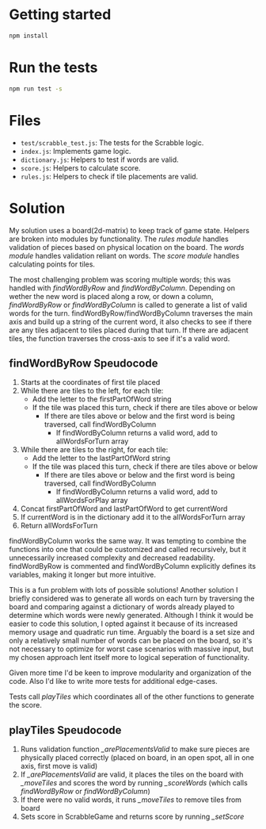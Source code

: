 
# Getting started

```bash
npm install
```

# Run the tests

```bash
npm run test -s
```

# Files

- `test/scrabble_test.js`: The tests for the Scrabble logic.
- `index.js`: Implements game logic.
- `dictionary.js`: Helpers to test if words are valid.
- `score.js`: Helpers to calculate score.
- `rules.js`: Helpers to check if tile placements are valid.


# Solution

My solution uses a board(2d-matrix) to keep track of game state. Helpers are broken into modules by functionality. The *rules module* handles validation of pieces based on physical location on the board. The *words module* handles validation reliant on words. The *score module* handles calculating points for tiles. 

The most challenging problem was scoring multiple words; this was handled with *findWordByRow* and *findWordByColumn*. Depending on wether the new word is placed along a row, or down a column, *findWordByRow* or *findWordByColumn*  is called to generate a list of valid words for the turn. findWordByRow/findWordByColumn traverses the main axis and build up a string of the current word, it also checks to see if there are any tiles adjacent to tiles placed during that turn. If there are adjacent tiles, the function traverses the cross-axis to see if it's a valid word.

## findWordByRow Speudocode
1. Starts at the coordinates of first tile placed
2. While there are tiles to the left, for each tile:
    * Add the letter to the firstPartOfWord string
    * If the tile was placed this turn, check if there are tiles above or below
      * If there are tiles above or below and the first word is being traversed, call findWordByColumn
        * If findWordByColumn returns a valid word, add to allWordsForTurn array
3. While there are tiles to the right, for each tile:
    * Add the letter to the lastPartOfWord string
    * If the tile was placed this turn, check if there are tiles above or below
      * If there are tiles above or below and the first word is being traversed, call findWordByColumn
          * If findWordByColumn returns a valid word, add to allWordsForPlay array
4. Concat firstPartOfWord and lastPartOfWord to get currentWord
5. If currentWord is in the dictionary add it to the allWordsForTurn array
6. Return allWordsForTurn

findWordByColumn works the same way. It was tempting to combine the functions into one that could be customized and called recursively, but it unnecessarily increased complexity and decreased readability. findWordByRow is commented and findWordByColumn explicitly defines its variables, making it longer but more intuitive.

This is a fun problem with lots of possible solutions! Another solution I briefly considered was to generate all words on each turn by traversing the board and comparing against a dictionary of words already played to determine which words were newly generated. Although I think it would be easier to code this solution, I opted against it because of its increased memory usage and quadratic run time. Arguably the board is a set size and only a relatively small number of words can be placed on the board, so it's not necessary to optimize for worst case scenarios with massive input, but my chosen approach lent itself more to logical seperation of functionality.

Given more time I'd be keen to improve modularity and organization of the code. Also I'd like to write more tests for additional edge-cases.

Tests call *playTiles* which coordinates all of the other functions to generate the score.

## playTiles Speudocode
1. Runs validation function *_arePlacementsValid* to make sure pieces are physically placed correctly (placed on board, in an open spot, all in one axis, first move is valid)
3. If *_arePlacementsValid* are valid, it places the tiles on the board with *_moveTiles* and scores the word by running *_scoreWords* (which calls *findWordByRow* or *findWordByColumn*)
4. If there were no valid words, it runs *_moveTiles* to remove tiles from board
5. Sets score in ScrabbleGame and returns score by running *_setScore*
